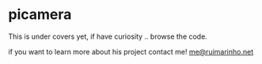 picamera
========

This is under covers yet, if have curiosity .. browse the code.

if you want to learn more about his project contact me! 
me@ruimarinho.net

